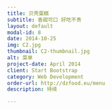 ```yaml
---
title: 贝壳蛋糕
subtitle: 香甜可口 好吃不贵
layout: default
modal-id: 8
date: 2014-10-25
img: C2.jpg
thumbnail: C2-thumbnail.jpg
alt: 菜单
project-date: April 2014
client: Start Bootstrap
category: Web Development
order-url: http://dzfood.eu/menu
description: 待续

---
```

